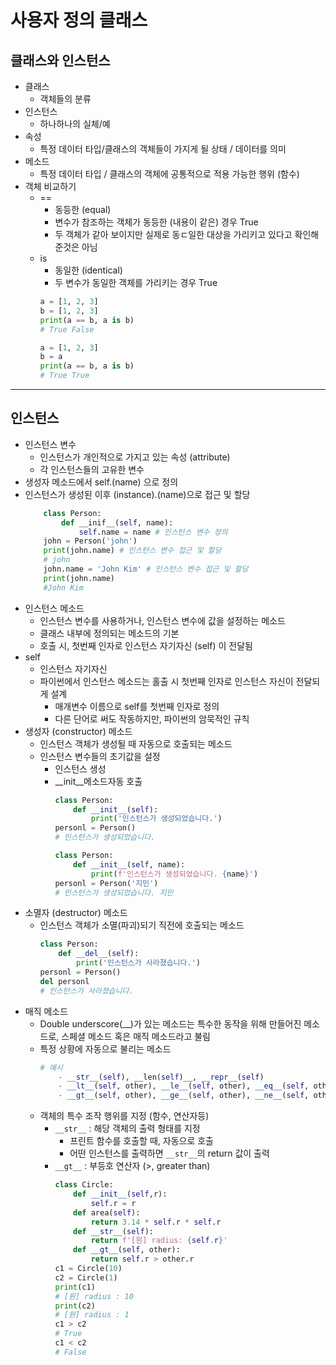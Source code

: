 # 사용자 정의 클래스
## 클래스와 인스턴스
- 클래스 
	- 객체들의 분류
- 인스턴스
	- 하나하나의 실체/예
- 속성
	- 특정 데이터 타입/클래스의 객체들이 가지게 될 상태 / 데이터를 의미
- 메소드
	- 특정 데이터 타입 / 클래스의 객체에 공통적으로 적용 가능한 행위 (함수)
- 객체 비교하기
	- ==
		- 동등한 (equal)
		- 변수가 참조하는 객체가 동등한 (내용이 같은) 경우 True
		- 두 객체가 같아 보이지만 실제로 동ㄷ일한 대상을 가리키고 있다고 확인해 준것은 아님
	- is 
		- 동일한 (identical)
		- 두 변수가 동일한 객체를 가리키는 경우 True
		```python
		a = [1, 2, 3]
		b = [1, 2, 3]
		print(a == b, a is b)
		# True False
		
		a = [1, 2, 3]
		b = a
		print(a == b, a is b)
		# True True 
		```
---
##  인스턴스
- 인스턴스 변수
	- 인스턴스가 개인적으로 가지고 있는 속성 (attribute)
	- 각 인스턴스들의 고유한 변수
- 생성자 메소드에서 self.(name) 으로 정의
- 인스턴스가 생성된 이후 (instance).(name)으로 접근 및 할당
	```python
		class Person:
			def __inif__(self, name):
				self.name = name # 인스턴스 변수 정의
		john = Person('john')
		print(john.name) # 인스턴스 변수 접근 및 할당
		# john
		john.name = 'John Kim' # 인스턴스 변수 접근 및 할당
		print(john.name)
		#John Kim
	```
- 인스턴스 메소드
	- 인스턴스 변수를 사용하거나, 인스턴스 변수에 값을 설정하는 메소드
	- 클래스 내부에 정의되는 메소드의 기본
	- 호출 시, 첫번째 인자로 인스턴스 자기자신 (self) 이 전달됨
- self
	- 인스턴스 자기자신
	- 파이썬에서 인스턴스 메소드는 홀출 시 첫번째 인자로 인스턴스 자신이 전달되게 설계
		- 매개변수 이름으로 self를 첫번째 인자로 정의
		- 다른 단어로 써도 작동하지만, 파이썬의 암묵적인 규칙
- 생성자 (constructor) 메소드
	- 인스턴스 객체가 생성될 때 자동으로 호출되는 메소드
	- 인스턴스 변수들의 초기값을 설정
		- 인스턴스 생성
		- __init__메소드자동 호출
			```python
			class Person:
				def __init__(self):
					print('인스턴스가 생성되었습니다.')
			personl = Person()
			# 인스턴스가 생성되었습니다.
			
			class Person:
				def __init__(self, name):
					print(f'인스턴스가 생성되었습니다. {name}')
			personl = Person('지민')
			# 인스턴스가 생성되었습니다. 지민
			```
- 소멸자 (destructor) 메소드
	- 인스턴스 객체가 소멸(파괴)되기 직전에 호출되는 메소드
		```python
		class Person:
			def __del__(self):
				print('인스턴스가 사라졌습니다.')
		personl = Person()
		del personl
		# 인스턴스가 사라졌습니다.
		```
- 매직 메소드
	- Double underscore(__)가 있는 메소드는 특수한 동작을 위해 만들어진 메소드로,
	  스페셜 메소드 혹은 매직 메소드라고 불림
	- 특정 상황에 자동으로 불리는 메소드
		```python
		# 예시
			- __str__(self), __len(self)__, __repr__(self)
			- __lt__(self, other), __le__(self, other), __eq__(self, other)
			- __gt__(self, other), __ge__(self, other), __ne__(self, other)
		```
	- 객체의 특수 조작 행위를 지정 (함수, 연산자등)
		- ```__str__``` : 해당 객체의 출력 형태를 지정
			- 프린트 함수를 호출할 때, 자동으로 호출
			- 어떤 인스턴스를 출력하면 ```__str__```의 return 값이 출력
		- ```__gt__``` : 부등호 연산자 (>, greater than)
			```python
			class Circle:
				def __init__(self,r):
					self.r = r
				def area(self):
					return 3.14 * self.r * self.r
				def __str__(self):
					return f'[원] radius: {self.r}'
				def __gt__(self, other):
					return self.r > other.r
			c1 = Circle(10)
			c2 = Circle(1)
			print(c1)
			# [원] radius : 10
			print(c2)
			# [원] radius : 1
			c1 > c2
			# True
			c1 < c2
			# False
			```